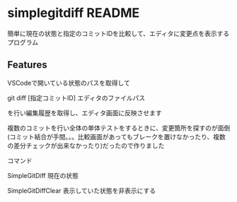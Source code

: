 # simplegitdiff README

簡単に現在の状態と指定のコミットIDを比較して、エディタに変更点を表示するプログラム

## Features

VSCodeで開いている状態のパスを取得して

  git diff [指定コミットID] エディタのファイルパス

を行い編集履歴を取得し、エディタ画面に反映させます

複数のコミットを行い全体の単体テストをするときに、変更箇所を探すのが面倒(コミット結合が手間。。。比較画面があってもブレークを置けなかったり、複数の差分チェックが出来なかったり)だったので作りました

コマンド

  SimpleGitDiff                 現在の状態

  SimpleGitDiffClear            表示していた状態を非表示にする

